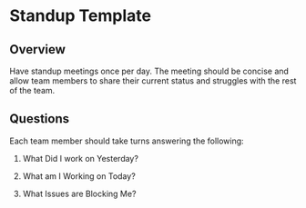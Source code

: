 # Standup Template

## Overview

Have standup meetings once per day. The meeting should be concise and allow team members to share their current status and struggles with the rest of the team.

## Questions

Each team member should take turns answering the following:

1. What Did I work on Yesterday?

2. What am I Working on Today?

3. What Issues are Blocking Me?